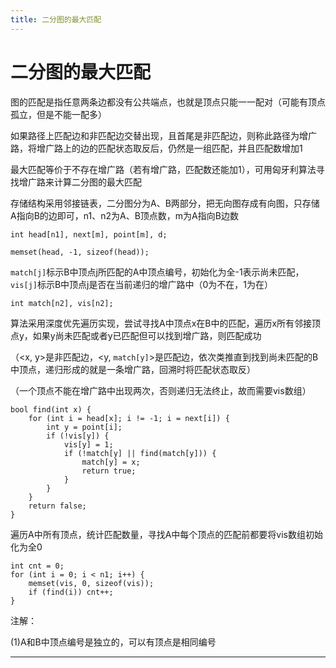```yaml
---
title: 二分图的最大匹配
---
```


# 二分图的最大匹配

<script type="text/javascript" src="/include/head.js"></script>

图的匹配是指任意两条边都没有公共端点，也就是顶点只能一一配对（可能有顶点孤立，但是不能一配多）

如果路径上匹配边和非匹配边交替出现，且首尾是非匹配边，则称此路径为增广路，将增广路上的边的匹配状态取反后，仍然是一组匹配，并且匹配数增加1

最大匹配等价于不存在增广路（若有增广路，匹配数还能加1），可用匈牙利算法寻找增广路来计算二分图的最大匹配

存储结构采用邻接链表，二分图分为A、B两部分，把无向图存成有向图，只存储A指向B的边即可，n1、n2为A、B顶点数，m为A指向B边数

```
int head[n1], next[m], point[m], d;

memset(head, -1, sizeof(head));
```

`match[j]`标示B中顶点j所匹配的A中顶点编号，初始化为全-1表示尚未匹配，`vis[j]`标示B中顶点j是否在当前递归的增广路中（0为不在，1为在）

```
int match[n2], vis[n2];
```

算法采用深度优先遍历实现，尝试寻找A中顶点x在B中的匹配，遍历x所有邻接顶点y，如果y尚未匹配或者y已匹配但可以找到增广路，则匹配成功

（<x, y>是非匹配边，<y, `match[y]`>是匹配边，依次类推直到找到尚未匹配的B中顶点，递归形成的就是一条增广路，回溯时将匹配状态取反）

（一个顶点不能在增广路中出现两次，否则递归无法终止，故而需要vis数组）

```
bool find(int x) {
    for (int i = head[x]; i != -1; i = next[i]) {
        int y = point[i];
        if (!vis[y]) {
            vis[y] = 1;
            if (!match[y] || find(match[y])) {
                match[y] = x;
                return true;
            }
        }
    }
    return false;
}
```

遍历A中所有顶点，统计匹配数量，寻找A中每个顶点的匹配前都要将vis数组初始化为全0

```
int cnt = 0;
for (int i = 0; i < n1; i++) {
    memset(vis, 0, sizeof(vis));
    if (find(i)) cnt++;
}
```

注解：

(1)A和B中顶点编号是独立的，可以有顶点是相同编号

---

<script type="text/javascript" src="/include/tail.js"></script>

